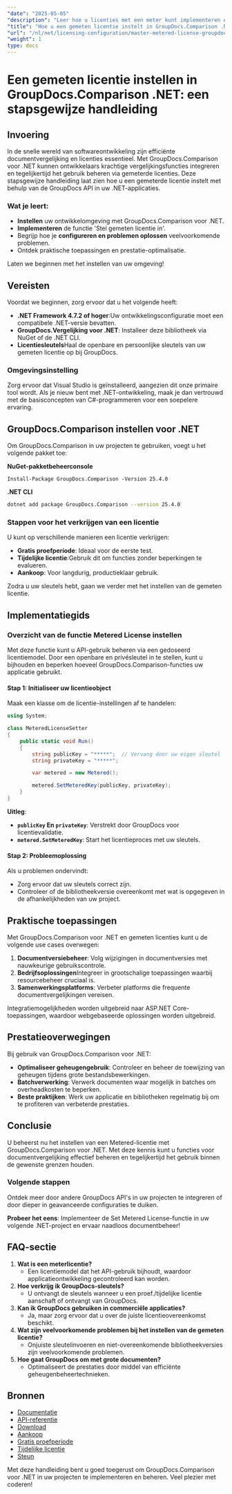 ```yaml
---
"date": "2025-05-05"
"description": "Leer hoe u licenties met een meter kunt implementeren en beheren met GroupDocs.Comparison voor .NET. Deze handleiding behandelt installatie, probleemoplossing en praktische toepassingen."
"title": "Hoe u een gemeten licentie instelt in GroupDocs.Comparison .NET&#58; een stapsgewijze handleiding"
"url": "/nl/net/licensing-configuration/master-metered-license-groupdocs-comparison-net/"
"weight": 1
type: docs
---
```

# Een gemeten licentie instellen in GroupDocs.Comparison .NET: een stapsgewijze handleiding

## Invoering

In de snelle wereld van softwareontwikkeling zijn efficiënte documentvergelijking en licenties essentieel. Met GroupDocs.Comparison voor .NET kunnen ontwikkelaars krachtige vergelijkingsfuncties integreren en tegelijkertijd het gebruik beheren via gemeterde licenties. Deze stapsgewijze handleiding laat zien hoe u een gemeterde licentie instelt met behulp van de GroupDocs API in uw .NET-applicaties.

### Wat je leert:
- **Instellen** uw ontwikkelomgeving met GroupDocs.Comparison voor .NET.
- **Implementeren** de functie 'Stel gemeten licentie in'.
- Begrijp hoe je **configureren en problemen oplossen** veelvoorkomende problemen.
- Ontdek praktische toepassingen en prestatie-optimalisatie.

Laten we beginnen met het instellen van uw omgeving!

## Vereisten

Voordat we beginnen, zorg ervoor dat u het volgende heeft:

- **.NET Framework 4.7.2 of hoger**:Uw ontwikkelingsconfiguratie moet een compatibele .NET-versie bevatten.
- **GroupDocs.Vergelijking voor .NET**: Installeer deze bibliotheek via NuGet of de .NET CLI.
- **Licentiesleutels**Haal de openbare en persoonlijke sleutels van uw gemeten licentie op bij GroupDocs.

### Omgevingsinstelling

Zorg ervoor dat Visual Studio is geïnstalleerd, aangezien dit onze primaire tool wordt. Als je nieuw bent met .NET-ontwikkeling, maak je dan vertrouwd met de basisconcepten van C#-programmeren voor een soepelere ervaring.

## GroupDocs.Comparison instellen voor .NET

Om GroupDocs.Comparison in uw projecten te gebruiken, voegt u het volgende pakket toe:

**NuGet-pakketbeheerconsole**
```plaintext
Install-Package GroupDocs.Comparison -Version 25.4.0
```

**.NET CLI**
```bash
dotnet add package GroupDocs.Comparison --version 25.4.0
```

### Stappen voor het verkrijgen van een licentie

U kunt op verschillende manieren een licentie verkrijgen:
- **Gratis proefperiode**: Ideaal voor de eerste test.
- **Tijdelijke licentie**:Gebruik dit om functies zonder beperkingen te evalueren.
- **Aankoop**: Voor langdurig, productieklaar gebruik.

Zodra u uw sleutels hebt, gaan we verder met het instellen van de gemeten licentie.

## Implementatiegids

### Overzicht van de functie Metered License instellen

Met deze functie kunt u API-gebruik beheren via een gedoseerd licentiemodel. Door een openbare en privésleutel in te stellen, kunt u bijhouden en beperken hoeveel GroupDocs.Comparison-functies uw applicatie gebruikt.

#### Stap 1: Initialiseer uw licentieobject

Maak een klasse om de licentie-instellingen af te handelen:

```csharp
using System;

class MeteredLicenseSetter
{
    public static void Run()
    {
        string publicKey = "*****";  // Vervang door uw eigen sleutel
        string privateKey = "*****";

        var metered = new Metered();

        metered.SetMeteredKey(publicKey, privateKey);
    }
}
```

**Uitleg**: 
- **`publicKey` En `privateKey`**: Verstrekt door GroupDocs voor licentievalidatie.
- **`metered.SetMeteredKey`**: Start het licentieproces met uw sleutels.

#### Stap 2: Probleemoplossing

Als u problemen ondervindt:
- Zorg ervoor dat uw sleutels correct zijn.
- Controleer of de bibliotheekversie overeenkomt met wat is opgegeven in de afhankelijkheden van uw project.

## Praktische toepassingen

Met GroupDocs.Comparison voor .NET en gemeten licenties kunt u de volgende use cases overwegen:

1. **Documentversiebeheer**: Volg wijzigingen in documentversies met nauwkeurige gebruikscontrole.
2. **Bedrijfsoplossingen**Integreer in grootschalige toepassingen waarbij resourcebeheer cruciaal is.
3. **Samenwerkingsplatforms**: Verbeter platforms die frequente documentvergelijkingen vereisen.

Integratiemogelijkheden worden uitgebreid naar ASP.NET Core-toepassingen, waardoor webgebaseerde oplossingen worden uitgebreid.

## Prestatieoverwegingen

Bij gebruik van GroupDocs.Comparison voor .NET:

- **Optimaliseer geheugengebruik**: Controleer en beheer de toewijzing van geheugen tijdens grote bestandsbewerkingen.
- **Batchverwerking**: Verwerk documenten waar mogelijk in batches om overheadkosten te beperken.
- **Beste praktijken**: Werk uw applicatie en bibliotheken regelmatig bij om te profiteren van verbeterde prestaties.

## Conclusie

U beheerst nu het instellen van een Metered-licentie met GroupDocs.Comparison voor .NET. Met deze kennis kunt u functies voor documentvergelijking effectief beheren en tegelijkertijd het gebruik binnen de gewenste grenzen houden.

### Volgende stappen

Ontdek meer door andere GroupDocs API's in uw projecten te integreren of door dieper in geavanceerde configuraties te duiken.

**Probeer het eens**: Implementeer de Set Metered License-functie in uw volgende .NET-project en ervaar naadloos documentbeheer!

## FAQ-sectie

1. **Wat is een meterlicentie?**
   - Een licentiemodel dat het API-gebruik bijhoudt, waardoor applicatieontwikkeling gecontroleerd kan worden.
2. **Hoe verkrijg ik GroupDocs-sleutels?**
   - U ontvangt de sleutels wanneer u een proef./tijdelijke licentie aanschaft of ontvangt van GroupDocs.
3. **Kan ik GroupDocs gebruiken in commerciële applicaties?**
   - Ja, maar zorg ervoor dat u over de juiste licentieovereenkomst beschikt.
4. **Wat zijn veelvoorkomende problemen bij het instellen van de gemeten licentie?**
   - Onjuiste sleutelinvoeren en niet-overeenkomende bibliotheekversies zijn veelvoorkomende problemen.
5. **Hoe gaat GroupDocs om met grote documenten?**
   - Optimaliseert de prestaties door middel van efficiënte geheugenbeheertechnieken.

## Bronnen

- [Documentatie](https://docs.groupdocs.com/comparison/net/)
- [API-referentie](https://reference.groupdocs.com/comparison/net/)
- [Download](https://releases.groupdocs.com/comparison/net/)
- [Aankoop](https://purchase.groupdocs.com/buy)
- [Gratis proefperiode](https://releases.groupdocs.com/comparison/net/)
- [Tijdelijke licentie](https://purchase.groupdocs.com/temporary-license/)
- [Steun](https://forum.groupdocs.com/c/comparison/)

Met deze handleiding bent u goed toegerust om GroupDocs.Comparison voor .NET in uw projecten te implementeren en beheren. Veel plezier met coderen!